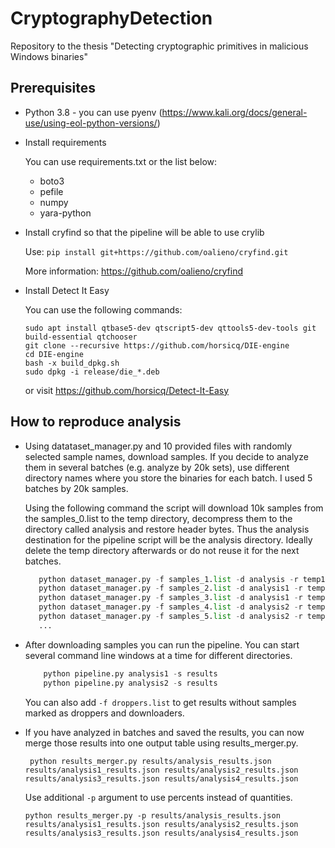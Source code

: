# CryptographyDetection
Repository to the thesis "Detecting cryptographic primitives in malicious Windows binaries"

## Prerequisites

- Python 3.8 - you can use pyenv (https://www.kali.org/docs/general-use/using-eol-python-versions/)
- Install requirements

  You can use requirements.txt or the list below:
    - boto3
    - pefile
    - numpy
    - yara-python

- Install cryfind so that the pipeline will be able to use crylib

  Use: `pip install git+https://github.com/oalieno/cryfind.git`

  More information: https://github.com/oalieno/cryfind

- Install Detect It Easy

  You can use the following commands:
  ```
  sudo apt install qtbase5-dev qtscript5-dev qttools5-dev-tools git build-essential qtchooser
  git clone --recursive https://github.com/horsicq/DIE-engine
  cd DIE-engine
  bash -x build_dpkg.sh
  sudo dpkg -i release/die_*.deb
  ```
  or visit https://github.com/horsicq/Detect-It-Easy

## How to reproduce analysis

- Using datataset_manager.py and 10 provided files with randomly selected sample names, download samples. If you decide to analyze them in several batches (e.g. analyze by 20k sets), use different directory names where you store the binaries for each batch. I used 5 batches by 20k samples.

  Using the following command the script will download 10k samples from the samples_0.list to the temp directory, decompress them to the directory called analysis and restore header bytes. Thus the analysis destination for the pipeline script will be the analysis directory. Ideally delete the temp directory afterwards or do not reuse it for the next batches.

  ```python dataset_manager.py -f samples_0.list -d analysis -r temp
     python dataset_manager.py -f samples_1.list -d analysis -r temp1
     python dataset_manager.py -f samples_2.list -d analysis1 -r temp2
     python dataset_manager.py -f samples_3.list -d analysis1 -r temp3
     python dataset_manager.py -f samples_4.list -d analysis2 -r temp4
     python dataset_manager.py -f samples_5.list -d analysis2 -r temp5
     ...
  ```

- After downloading samples you can run the pipeline. You can start several command line windows at a time for different directories.

  ``` python pipeline.py analysis -s results
      python pipeline.py analysis1 -s results
      python pipeline.py analysis2 -s results
  ```

  You can also add `-f droppers.list` to get results without samples marked as droppers and downloaders.

- If you have analyzed in batches and saved the results, you can now merge those results into one output table using results_merger.py.

  ``` python results_merger.py results/analysis_results.json results/analysis1_results.json results/analysis2_results.json results/analysis3_results.json results/analysis4_results.json```

  Use additional `-p` argument to use percents instead of quantities.

  ```python results_merger.py -p results/analysis_results.json results/analysis1_results.json results/analysis2_results.json results/analysis3_results.json results/analysis4_results.json```
